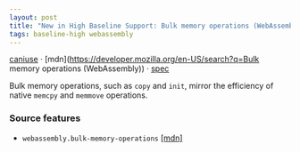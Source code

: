 ```yaml
---
layout: post
title: "New in High Baseline Support: Bulk memory operations (WebAssembly)"
tags: baseline-high webassembly
---
```


[caniuse](https://caniuse.com/?search=wasm-bulk-memory) · [mdn](https://developer.mozilla.org/en-US/search?q=Bulk memory operations (WebAssembly)) · [spec](https://github.com/WebAssembly/spec/blob/main/proposals/bulk-memory-operations/Overview.md)

Bulk memory operations, such as `copy` and `init`, mirror the efficiency of native `memcpy` and `memmove` operations.

### Source features

- ``webassembly.bulk-memory-operations`` [[mdn]](https://developer.mozilla.org/en-US/search?q=webassembly.bulk-memory-operations)
